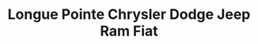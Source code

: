 ---
title: "Longue Pointe Chrysler Dodge Jeep Ram Fiat"
url: /saint-leonard/longue-pointe-chrysler-dodge-jeep-ram-fiat/
shop: Autohaus
---
